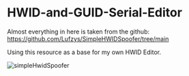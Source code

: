 # HWID-and-GUID-Serial-Editor

Almost everything in here is taken from the github:
https://github.com/Lufzys/SimpleHWIDSpoofer/tree/main

Using this resource as a base for my own HWID Editor.

![simpleHwidSpoofer](https://github.com/nylo23/HWID-and-GUID-Serial-Editor/assets/128028370/9c2a0867-4d00-4602-9d68-d8dc59f945bd)


